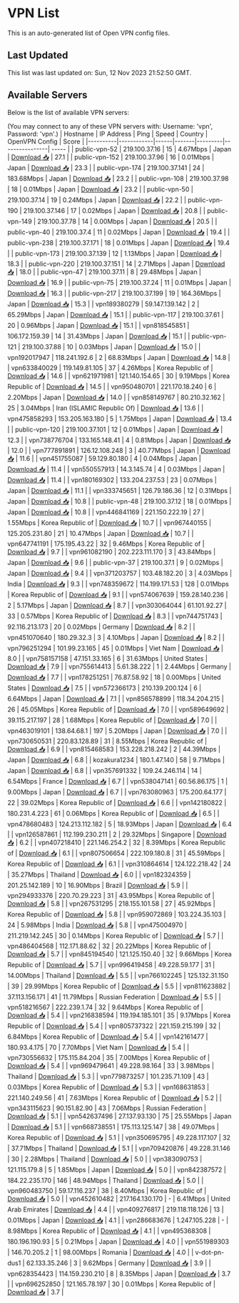 # VPN List

This is an auto-generated list of Open VPN config files.

## Last Updated

This list was last updated on: Sun, 12 Nov 2023 21:52:50 GMT.

## Available Servers

Below is the list of available VPN servers:

(You may connect to any of these VPN servers with: Username: 'vpn', Password: 'vpn'.)
| Hostname | IP Address | Ping | Speed | Country | OpenVPN Config | Score |
|----------|------------|------|-------|---------|----------------| ----- |
| public-vpn-52 | 219.100.37.16 | 15 | 4.67Mbps | Japan | [Download 📥](./configs/server_0_JP.ovpn) | 27.1 |
| public-vpn-152 | 219.100.37.96 | 16 | 0.01Mbps | Japan | [Download 📥](./configs/server_1_JP.ovpn) | 23.3 |
| public-vpn-174 | 219.100.37.141 | 24 | 183.68Mbps | Japan | [Download 📥](./configs/server_2_JP.ovpn) | 23.2 |
| public-vpn-108 | 219.100.37.98 | 18 | 0.01Mbps | Japan | [Download 📥](./configs/server_3_JP.ovpn) | 23.2 |
| public-vpn-50 | 219.100.37.14 | 19 | 0.24Mbps | Japan | [Download 📥](./configs/server_4_JP.ovpn) | 22.2 |
| public-vpn-190 | 219.100.37.146 | 17 | 0.02Mbps | Japan | [Download 📥](./configs/server_5_JP.ovpn) | 20.8 |
| public-vpn-149 | 219.100.37.78 | 14 | 0.00Mbps | Japan | [Download 📥](./configs/server_6_JP.ovpn) | 20.5 |
| public-vpn-40 | 219.100.37.4 | 11 | 0.02Mbps | Japan | [Download 📥](./configs/server_7_JP.ovpn) | 19.4 |
| public-vpn-238 | 219.100.37.171 | 18 | 0.01Mbps | Japan | [Download 📥](./configs/server_8_JP.ovpn) | 19.4 |
| public-vpn-173 | 219.100.37.139 | 12 | 1.13Mbps | Japan | [Download 📥](./configs/server_9_JP.ovpn) | 18.3 |
| public-vpn-220 | 219.100.37.151 | 14 | 2.71Mbps | Japan | [Download 📥](./configs/server_10_JP.ovpn) | 18.0 |
| public-vpn-47 | 219.100.37.11 | 8 | 29.48Mbps | Japan | [Download 📥](./configs/server_11_JP.ovpn) | 16.9 |
| public-vpn-75 | 219.100.37.24 | 11 | 0.01Mbps | Japan | [Download 📥](./configs/server_12_JP.ovpn) | 16.3 |
| public-vpn-217 | 219.100.37.199 | 19 | 164.36Mbps | Japan | [Download 📥](./configs/server_13_JP.ovpn) | 15.3 |
| vpn189380279 | 59.147.139.142 | 2 | 65.29Mbps | Japan | [Download 📥](./configs/server_14_JP.ovpn) | 15.1 |
| public-vpn-117 | 219.100.37.61 | 20 | 0.96Mbps | Japan | [Download 📥](./configs/server_15_JP.ovpn) | 15.1 |
| vpn818545851 | 106.172.159.39 | 14 | 31.43Mbps | Japan | [Download 📥](./configs/server_16_JP.ovpn) | 15.1 |
| public-vpn-121 | 219.100.37.88 | 10 | 0.03Mbps | Japan | [Download 📥](./configs/server_17_JP.ovpn) | 15.0 |
| vpn192017947 | 118.241.192.6 | 2 | 68.83Mbps | Japan | [Download 📥](./configs/server_18_JP.ovpn) | 14.8 |
| vpn633840029 | 119.149.81.105 | 37 | 4.26Mbps | Korea Republic of | [Download 📥](./configs/server_19_KR.ovpn) | 14.6 |
| vpn621971981 | 121.140.154.65 | 30 | 9.19Mbps | Korea Republic of | [Download 📥](./configs/server_20_KR.ovpn) | 14.5 |
| vpn950480701 | 221.170.18.240 | 6 | 2.20Mbps | Japan | [Download 📥](./configs/server_21_JP.ovpn) | 14.0 |
| vpn858149767 | 80.210.32.162 | 25 | 3.04Mbps | Iran (ISLAMIC Republic Of) | [Download 📥](./configs/server_22_IR.ovpn) | 13.6 |
| vpn475858293 | 153.205.163.180 | 5 | 1.75Mbps | Japan | [Download 📥](./configs/server_23_JP.ovpn) | 13.4 |
| public-vpn-120 | 219.100.37.101 | 12 | 0.01Mbps | Japan | [Download 📥](./configs/server_24_JP.ovpn) | 12.3 |
| vpn738776704 | 133.165.148.41 | 4 | 0.81Mbps | Japan | [Download 📥](./configs/server_25_JP.ovpn) | 12.0 |
| vpn777891891 | 126.12.108.248 | 3 | 40.77Mbps | Japan | [Download 📥](./configs/server_26_JP.ovpn) | 11.6 |
| vpn451755087 | 59.129.80.180 | 4 | 0.04Mbps | Japan | [Download 📥](./configs/server_27_JP.ovpn) | 11.4 |
| vpn550557913 | 14.3.145.74 | 4 | 0.03Mbps | Japan | [Download 📥](./configs/server_28_JP.ovpn) | 11.4 |
| vpn180169302 | 133.204.237.53 | 23 | 0.07Mbps | Japan | [Download 📥](./configs/server_29_JP.ovpn) | 11.1 |
| vpn333745651 | 126.79.186.36 | 12 | 0.31Mbps | Japan | [Download 📥](./configs/server_30_JP.ovpn) | 10.8 |
| public-vpn-48 | 219.100.37.12 | 18 | 0.01Mbps | Japan | [Download 📥](./configs/server_31_JP.ovpn) | 10.8 |
| vpn446841169 | 221.150.222.19 | 27 | 1.55Mbps | Korea Republic of | [Download 📥](./configs/server_32_KR.ovpn) | 10.7 |
| vpn967440155 | 125.205.231.80 | 21 | 10.47Mbps | Japan | [Download 📥](./configs/server_33_JP.ovpn) | 10.7 |
| vpn647741191 | 175.195.43.22 | 32 | 9.46Mbps | Korea Republic of | [Download 📥](./configs/server_34_KR.ovpn) | 9.7 |
| vpn961082190 | 202.223.111.170 | 3 | 43.84Mbps | Japan | [Download 📥](./configs/server_35_JP.ovpn) | 9.6 |
| public-vpn-37 | 219.100.37.1 | 9 | 0.02Mbps | Japan | [Download 📥](./configs/server_36_JP.ovpn) | 9.4 |
| vpn371203757 | 103.48.182.20 | 3 | 4.03Mbps | India | [Download 📥](./configs/server_37_IN.ovpn) | 9.3 |
| vpn748359672 | 114.199.171.53 | 128 | 0.01Mbps | Korea Republic of | [Download 📥](./configs/server_38_KR.ovpn) | 9.1 |
| vpn574067639 | 159.28.140.236 | 2 | 5.17Mbps | Japan | [Download 📥](./configs/server_39_JP.ovpn) | 8.7 |
| vpn303064044 | 61.101.92.27 | 33 | 0.57Mbps | Korea Republic of | [Download 📥](./configs/server_40_KR.ovpn) | 8.3 |
| vpn744751743 | 92.116.213.173 | 20 | 0.02Mbps | Germany | [Download 📥](./configs/server_41_DE.ovpn) | 8.2 |
| vpn451070640 | 180.29.32.3 | 3 | 4.10Mbps | Japan | [Download 📥](./configs/server_42_JP.ovpn) | 8.2 |
| vpn796251294 | 101.99.23.165 | 45 | 0.01Mbps | Viet Nam | [Download 📥](./configs/server_43_VN.ovpn) | 8.0 |
| vpn758157158 | 47.151.33.165 | 6 | 31.63Mbps | United States | [Download 📥](./configs/server_44_US.ovpn) | 7.9 |
| vpn755614413 | 5.61.38.222 | 1 | 2.44Mbps | Germany | [Download 📥](./configs/server_45_DE.ovpn) | 7.7 |
| vpn178251251 | 76.87.58.92 | 18 | 0.00Mbps | United States | [Download 📥](./configs/server_46_US.ovpn) | 7.5 |
| vpn572366173 | 210.139.200.124 | 6 | 6.64Mbps | Japan | [Download 📥](./configs/server_47_JP.ovpn) | 7.1 |
| vpn856578899 | 118.34.204.215 | 26 | 45.05Mbps | Korea Republic of | [Download 📥](./configs/server_48_KR.ovpn) | 7.0 |
| vpn589649692 | 39.115.217.197 | 28 | 1.68Mbps | Korea Republic of | [Download 📥](./configs/server_49_KR.ovpn) | 7.0 |
| vpn463019101 | 138.64.68.1 | 197 | 5.20Mbps | Japan | [Download 📥](./configs/server_50_JP.ovpn) | 7.0 |
| vpn730650531 | 220.83.128.89 | 31 | 8.55Mbps | Korea Republic of | [Download 📥](./configs/server_51_KR.ovpn) | 6.9 |
| vpn815468583 | 153.228.218.242 | 2 | 44.39Mbps | Japan | [Download 📥](./configs/server_52_JP.ovpn) | 6.8 |
| kozakura1234 | 180.1.47.140 | 58 | 9.71Mbps | Japan | [Download 📥](./configs/server_53_JP.ovpn) | 6.8 |
| vpn357691332 | 109.24.246.114 | 14 | 6.54Mbps | France | [Download 📥](./configs/server_54_FR.ovpn) | 6.7 |
| vpn538047141 | 60.56.86.175 | 1 | 9.00Mbps | Japan | [Download 📥](./configs/server_55_JP.ovpn) | 6.7 |
| vpn763080963 | 175.200.64.177 | 22 | 39.02Mbps | Korea Republic of | [Download 📥](./configs/server_56_KR.ovpn) | 6.6 |
| vpn142180822 | 180.231.4.223 | 61 | 0.06Mbps | Korea Republic of | [Download 📥](./configs/server_57_KR.ovpn) | 6.5 |
| vpn478680483 | 124.213.112.182 | 5 | 18.93Mbps | Japan | [Download 📥](./configs/server_58_JP.ovpn) | 6.4 |
| vpn126587861 | 112.199.230.211 | 2 | 29.32Mbps | Singapore | [Download 📥](./configs/server_59_SG.ovpn) | 6.2 |
| vpn407218410 | 221.146.254.2 | 32 | 8.39Mbps | Korea Republic of | [Download 📥](./configs/server_60_KR.ovpn) | 6.1 |
| vpn807506654 | 222.109.180.8 | 31 | 45.59Mbps | Korea Republic of | [Download 📥](./configs/server_61_KR.ovpn) | 6.1 |
| vpn310864614 | 124.122.218.42 | 24 | 35.27Mbps | Thailand | [Download 📥](./configs/server_62_TH.ovpn) | 6.0 |
| vpn182324359 | 201.25.142.189 | 10 | 16.90Mbps | Brazil | [Download 📥](./configs/server_63_BR.ovpn) | 5.9 |
| vpn294933376 | 220.70.29.223 | 31 | 43.95Mbps | Korea Republic of | [Download 📥](./configs/server_64_KR.ovpn) | 5.8 |
| vpn267531295 | 218.155.101.58 | 27 | 45.92Mbps | Korea Republic of | [Download 📥](./configs/server_65_KR.ovpn) | 5.8 |
| vpn959072869 | 103.224.35.103 | 24 | 5.98Mbps | India | [Download 📥](./configs/server_66_IN.ovpn) | 5.8 |
| vpn475004970 | 211.219.142.245 | 30 | 0.14Mbps | Korea Republic of | [Download 📥](./configs/server_67_KR.ovpn) | 5.7 |
| vpn486404568 | 112.171.88.62 | 32 | 20.22Mbps | Korea Republic of | [Download 📥](./configs/server_68_KR.ovpn) | 5.7 |
| vpn845194540 | 121.125.150.40 | 32 | 9.66Mbps | Korea Republic of | [Download 📥](./configs/server_69_KR.ovpn) | 5.7 |
| vpn996419458 | 49.228.59.177 | 31 | 14.00Mbps | Thailand | [Download 📥](./configs/server_70_TH.ovpn) | 5.5 |
| vpn766102245 | 125.132.31.150 | 39 | 29.99Mbps | Korea Republic of | [Download 📥](./configs/server_71_KR.ovpn) | 5.5 |
| vpn811623882 | 37.113.156.171 | 41 | 11.79Mbps | Russian Federation | [Download 📥](./configs/server_72_RU.ovpn) | 5.5 |
| vpn518216567 | 222.239.1.74 | 32 | 9.64Mbps | Korea Republic of | [Download 📥](./configs/server_73_KR.ovpn) | 5.4 |
| vpn216838594 | 119.194.185.101 | 35 | 9.17Mbps | Korea Republic of | [Download 📥](./configs/server_74_KR.ovpn) | 5.4 |
| vpn805737322 | 221.159.215.199 | 32 | 6.84Mbps | Korea Republic of | [Download 📥](./configs/server_75_KR.ovpn) | 5.4 |
| vpn142161477 | 180.93.4.175 | 70 | 7.70Mbps | Viet Nam | [Download 📥](./configs/server_76_VN.ovpn) | 5.4 |
| vpn730556632 | 175.115.84.204 | 35 | 7.00Mbps | Korea Republic of | [Download 📥](./configs/server_77_KR.ovpn) | 5.4 |
| vpn969479641 | 49.228.98.164 | 33 | 3.98Mbps | Thailand | [Download 📥](./configs/server_78_TH.ovpn) | 5.3 |
| vpn779873257 | 101.235.71.109 | 43 | 0.03Mbps | Korea Republic of | [Download 📥](./configs/server_79_KR.ovpn) | 5.3 |
| vpn168631853 | 221.140.249.56 | 41 | 7.63Mbps | Korea Republic of | [Download 📥](./configs/server_80_KR.ovpn) | 5.2 |
| vpn343115623 | 90.151.82.90 | 43 | 7.06Mbps | Russian Federation | [Download 📥](./configs/server_81_RU.ovpn) | 5.1 |
| vpn542637496 | 27.137.93.130 | 75 | 25.55Mbps | Japan | [Download 📥](./configs/server_82_JP.ovpn) | 5.1 |
| vpn668738551 | 175.113.125.147 | 38 | 49.07Mbps | Korea Republic of | [Download 📥](./configs/server_83_KR.ovpn) | 5.1 |
| vpn350695795 | 49.228.117.107 | 32 | 37.71Mbps | Thailand | [Download 📥](./configs/server_84_TH.ovpn) | 5.1 |
| vpn709420876 | 49.228.31.146 | 30 | 2.28Mbps | Thailand | [Download 📥](./configs/server_85_TH.ovpn) | 5.0 |
| vpn383090753 | 121.115.179.8 | 5 | 1.85Mbps | Japan | [Download 📥](./configs/server_86_JP.ovpn) | 5.0 |
| vpn842387572 | 184.22.235.170 | 146 | 48.94Mbps | Thailand | [Download 📥](./configs/server_87_TH.ovpn) | 5.0 |
| vpn960483750 | 59.17.116.237 | 38 | 8.40Mbps | Korea Republic of | [Download 📥](./configs/server_88_KR.ovpn) | 5.0 |
| vpn452610482 | 217.164.130.170 | - | 6.41Mbps | United Arab Emirates | [Download 📥](./configs/server_89_AE.ovpn) | 4.4 |
| vpn409276817 | 219.118.118.126 | 13 | 0.01Mbps | Japan | [Download 📥](./configs/server_90_JP.ovpn) | 4.1 |
| vpn286683676 | 1.247.105.228 | - | 8.98Mbps | Korea Republic of | [Download 📥](./configs/server_91_KR.ovpn) | 4.1 |
| vpn495368308 | 180.196.190.93 | 5 | 0.21Mbps | Japan | [Download 📥](./configs/server_92_JP.ovpn) | 4.0 |
| vpn551989303 | 146.70.205.2 | 1 | 98.00Mbps | Romania | [Download 📥](./configs/server_93_RO.ovpn) | 4.0 |
| v-dot-pn-dus1 | 62.133.35.246 | 3 | 9.62Mbps | Germany | [Download 📥](./configs/server_94_DE.ovpn) | 3.9 |
| vpn628354423 | 114.159.230.210 | 8 | 8.35Mbps | Japan | [Download 📥](./configs/server_95_JP.ovpn) | 3.7 |
| vpn696252850 | 121.165.78.197 | 30 | 0.01Mbps | Korea Republic of | [Download 📥](./configs/server_96_KR.ovpn) | 3.7 |
